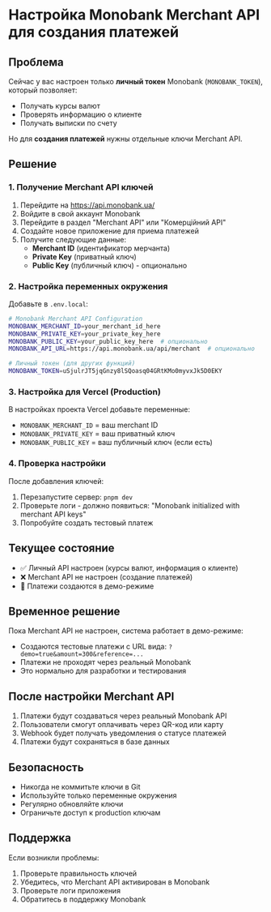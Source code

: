 # Настройка Monobank Merchant API для создания платежей

## Проблема

Сейчас у вас настроен только **личный токен** Monobank (`MONOBANK_TOKEN`), который позволяет:
- Получать курсы валют
- Проверять информацию о клиенте
- Получать выписки по счету

Но для **создания платежей** нужны отдельные ключи Merchant API.

## Решение

### 1. Получение Merchant API ключей

1. Перейдите на https://api.monobank.ua/
2. Войдите в свой аккаунт Monobank
3. Перейдите в раздел "Merchant API" или "Комерційний API"
4. Создайте новое приложение для приема платежей
5. Получите следующие данные:
   - **Merchant ID** (идентификатор мерчанта)
   - **Private Key** (приватный ключ)
   - **Public Key** (публичный ключ) - опционально

### 2. Настройка переменных окружения

Добавьте в `.env.local`:

```bash
# Monobank Merchant API Configuration
MONOBANK_MERCHANT_ID=your_merchant_id_here
MONOBANK_PRIVATE_KEY=your_private_key_here
MONOBANK_PUBLIC_KEY=your_public_key_here  # опционально
MONOBANK_API_URL=https://api.monobank.ua/api/merchant  # опционально

# Личный токен (для других функций)
MONOBANK_TOKEN=uSjulrJT5jqGnzy8lSQoasq04GRtKMo0myvxJk5D0EKY
```

### 3. Настройка для Vercel (Production)

В настройках проекта Vercel добавьте переменные:

- `MONOBANK_MERCHANT_ID` = ваш merchant ID
- `MONOBANK_PRIVATE_KEY` = ваш приватный ключ
- `MONOBANK_PUBLIC_KEY` = ваш публичный ключ (если есть)

### 4. Проверка настройки

После добавления ключей:

1. Перезапустите сервер: `pnpm dev`
2. Проверьте логи - должно появиться: "Monobank initialized with merchant API keys"
3. Попробуйте создать тестовый платеж

## Текущее состояние

- ✅ Личный API настроен (курсы валют, информация о клиенте)
- ❌ Merchant API не настроен (создание платежей)
- 🔄 Платежи создаются в демо-режиме

## Временное решение

Пока Merchant API не настроен, система работает в демо-режиме:
- Создаются тестовые платежи с URL вида: `?demo=true&amount=300&reference=...`
- Платежи не проходят через реальный Monobank
- Это нормально для разработки и тестирования

## После настройки Merchant API

1. Платежи будут создаваться через реальный Monobank API
2. Пользователи смогут оплачивать через QR-код или карту
3. Webhook будет получать уведомления о статусе платежей
4. Платежи будут сохраняться в базе данных

## Безопасность

- Никогда не коммитьте ключи в Git
- Используйте только переменные окружения
- Регулярно обновляйте ключи
- Ограничьте доступ к production ключам

## Поддержка

Если возникли проблемы:
1. Проверьте правильность ключей
2. Убедитесь, что Merchant API активирован в Monobank
3. Проверьте логи приложения
4. Обратитесь в поддержку Monobank
